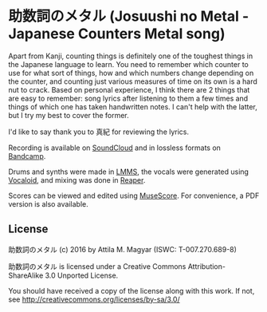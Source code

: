 助数詞のメタル (Josuushi no Metal - Japanese Counters Metal song)
=========================================================

Apart from Kanji, counting things is definitely one of the toughest things in
the Japanese language to learn. You need to remember which counter to use for
what sort of things, how and which numbers change depending on the counter, and
counting just various measures of time on its own is a hard nut to crack. Based
on personal experience, I think there are 2 things that are easy to remember:
song lyrics after listening to them a few times and things of which one has
taken handwritten notes. I can't help with the latter, but I try my best to
cover the former.

I'd like to say thank you to 真紀 for reviewing the lyrics.

Recording is available on [SoundCloud][sc] and in lossless formats on
[Bandcamp][bc].

Drums and synths were made in [LMMS][lmms], the vocals were generated using
[Vocaloid][voc], and mixing was done in [Reaper][rp].

Scores can be viewed and edited using [MuseScore][ms]. For convenience, a PDF
version is also available.

  [sc]: https://soundcloud.com/athoshun/josuushi-no-metaru
  [bc]: https://athoshun.bandcamp.com/album/nihongometal
  [lmms]: https://lmms.io/
  [voc]: http://www.vocaloid.com
  [rp]: http://www.reaper.fm/
  [ms]: http://musescore.org/

License
-------

助数詞のメタル (c) 2016 by Attila M. Magyar (ISWC: T-007.270.689-8)

助数詞のメタル is licensed under a
Creative Commons Attribution-ShareAlike 3.0 Unported License.

You should have received a copy of the license along with this
work. If not, see http://creativecommons.org/licenses/by-sa/3.0/

